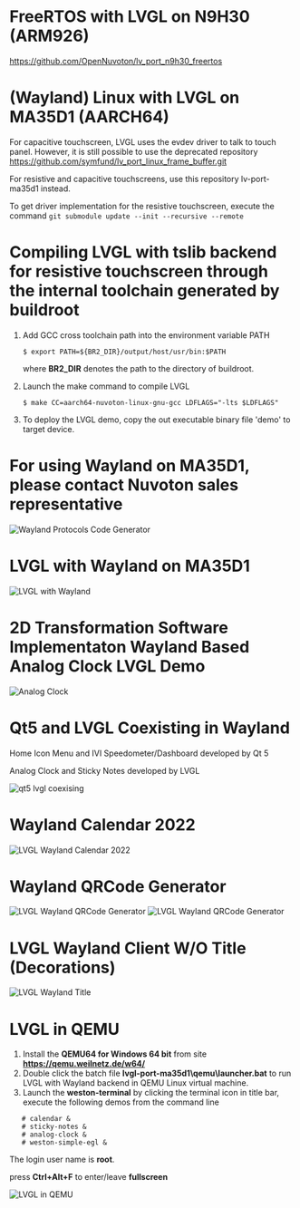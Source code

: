 # FreeRTOS with LVGL on N9H30 (ARM926)
https://github.com/OpenNuvoton/lv_port_n9h30_freertos

# (Wayland) Linux with LVGL on MA35D1 (AARCH64)

For capacitive touchscreen, LVGL uses the evdev driver to talk to touch panel. However, it is still possible to use the deprecated repository
https://github.com/symfund/lv_port_linux_frame_buffer.git

For resistive and capacitive touchscreens, use this repository lv-port-ma35d1 instead.

To get driver implementation for the resistive touchscreen, execute the command
`git submodule update --init --recursive --remote`

# Compiling LVGL with tslib backend for resistive touchscreen through the internal toolchain generated by buildroot
1. Add GCC cross toolchain path into the environment variable PATH

   `$ export PATH=${BR2_DIR}/output/host/usr/bin:$PATH`
   
   where **BR2_DIR** denotes the path to the directory of buildroot.
   
2. Launch the make command to compile LVGL

   `$ make CC=aarch64-nuvoton-linux-gnu-gcc LDFLAGS="-lts $LDFLAGS"`
   
3. To deploy the LVGL demo, copy the out executable binary file 'demo' to target device.

# For using Wayland on MA35D1, please contact Nuvoton sales representative
![Wayland Protocols Code Generator](/wayland-protocol-code-generator.png)

# LVGL with Wayland on MA35D1

![LVGL with Wayland](/ma35d1.png)

# 2D Transformation Software Implementaton Wayland Based Analog Clock LVGL Demo
![Analog Clock](/egl-960.gif)

# Qt5 and LVGL Coexisting in Wayland
Home Icon Menu and IVI Speedometer/Dashboard developed by Qt 5

Analog Clock and Sticky Notes developed by LVGL

![qt5 lvgl coexising](/screenshots/Qt5-LVGL-Coexisting.png)

# Wayland Calendar 2022
![LVGL Wayland Calendar 2022](/screenshots/lvgl-wayland-calendar.png)

# Wayland QRCode Generator
![LVGL Wayland QRCode Generator](/screenshots/qrcode-logo.png)
![LVGL Wayland QRCode Generator](/screenshots/qrcode-keyboard.png)

# LVGL Wayland Client W/O Title (Decorations)
![LVGL Wayland Title](/screenshots/lvgl-wayland-decorations.png)

# LVGL in QEMU
1. Install the **QEMU64 for Windows 64 bit** from site **https://qemu.weilnetz.de/w64/**
2. Double click the batch file **lvgl-port-ma35d1\qemu\launcher.bat** to run LVGL with Wayland backend in QEMU Linux virtual machine.
3. Launch the **weston-terminal** by clicking the terminal icon in title bar, execute the following demos from the command line
```
   # calendar &
   # sticky-notes &
   # analog-clock &
   # weston-simple-egl &
```

The login user name is **root**.

press **Ctrl+Alt+F** to enter/leave **fullscreen**

![LVGL in QEMU](/lvgl-in-qemu.png)
